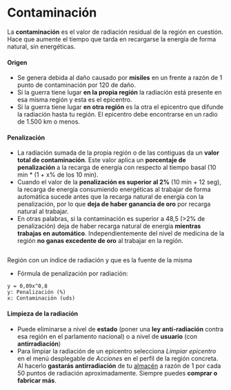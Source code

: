 # Contaminación

La **contaminación** es el valor de radiación residual de la región en cuestión. Hace que aumente el tiempo que tarda en recargarse la energía de forma natural, sin energéticas.

#### Origen

- Se genera debida al daño causado por **misiles** en un frente a razón de 1 punto de contaminación por 120 de daño.
- Si la guerra tiene lugar **en la propia región** la radiación está presente en esa misma región y esta es el epicentro.
- Si la guerra tiene lugar **en otra región** es la otra el epicentro que difunde la radiación hasta tu región. El epicentro debe encontrarse en un radio de 1.500 km o menos.

#### Penalización

- La radiación sumada de la propia región o de las contiguas da un **valor total de contaminación**. Este valor aplica un **porcentaje de penalización** a la recarga de energía con respecto al tiempo basal (10 min \* (1 + x% de los 10 min).
- Cuando el valor de la **penalización es superior al 2%** (10 min + 12 seg), la recarga de energía consumiendo energéticas al trabajar de forma automática sucede antes que la recarga natural de energía con la penalización, por lo que **deja de haber ganancia de oro** por recarga natural al trabajar.
- En otras palabras, si la contaminación es superior a 48,5 (>2% de penalización) deja de haber recarga natural de energía **mientras trabajas en automático**. Independientemente del nivel de medicina de la región **no ganas excedente de oro** al trabajar en la región.  
    

![]()

Región con un índice de radiación y que es la fuente de la misma

- Fórmula de penalización por radiación:

```
y = 0,09x^0,8
y: Penalización (%)
x: Contaminación (uds)
```

#### Limpieza de la radiación

- Puede eliminarse a nivel de **estado** (poner una **ley anti-radiación** contra esa región en el parlamento nacional) o a nivel de **usuario** (con **antirradiación**)
- Para limpiar la radiación de un epicentro selecciona _Limpiar epicentro_ en el menú desplegable de _Acciones_ en el perfil de la región concreta. Al hacerlo **gastarás antirradiación** de tu [almacén](/2.-Economia/Almacen/) a razón de 1 por cada 50 puntos de radiación aproximadamente. Siempre puedes **comprar o fabricar más**.